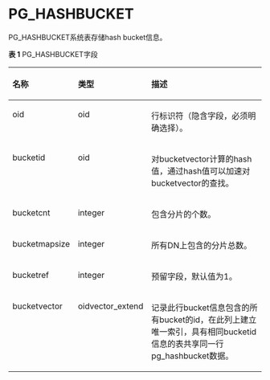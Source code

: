 # PG\_HASHBUCKET<a name="ZH-CN_TOPIC_0000001151568200"></a>

PG\_HASHBUCKET系统表存储hash bucket信息。

**表 1**  PG\_HASHBUCKET字段

<a name="zh-cn_topic_0283137672_zh-cn_topic_0237122293_zh-cn_topic_0059777688_t553335b97ca24b16be6f2a8fad19d59a"></a>
<table><thead align="left"><tr id="zh-cn_topic_0283137672_zh-cn_topic_0237122293_zh-cn_topic_0059777688_r77b1feeaf06f47c39276851270d7af5d"><th class="cellrowborder" valign="top" width="16.64%" id="mcps1.2.4.1.1"><p id="zh-cn_topic_0283137672_zh-cn_topic_0237122293_zh-cn_topic_0059777688_a52f340d7cc2141db93937ece7a2eb472"><a name="zh-cn_topic_0283137672_zh-cn_topic_0237122293_zh-cn_topic_0059777688_a52f340d7cc2141db93937ece7a2eb472"></a><a name="zh-cn_topic_0283137672_zh-cn_topic_0237122293_zh-cn_topic_0059777688_a52f340d7cc2141db93937ece7a2eb472"></a>名称</p>
</th>
<th class="cellrowborder" valign="top" width="17.04%" id="mcps1.2.4.1.2"><p id="zh-cn_topic_0283137672_zh-cn_topic_0237122293_zh-cn_topic_0059777688_ab9c8ba4e413e451c80f893467f0a3e4a"><a name="zh-cn_topic_0283137672_zh-cn_topic_0237122293_zh-cn_topic_0059777688_ab9c8ba4e413e451c80f893467f0a3e4a"></a><a name="zh-cn_topic_0283137672_zh-cn_topic_0237122293_zh-cn_topic_0059777688_ab9c8ba4e413e451c80f893467f0a3e4a"></a>类型</p>
</th>
<th class="cellrowborder" valign="top" width="66.32000000000001%" id="mcps1.2.4.1.3"><p id="zh-cn_topic_0283137672_zh-cn_topic_0237122293_zh-cn_topic_0059777688_a120f6b19c1784330a7ccd62dcc61e4a5"><a name="zh-cn_topic_0283137672_zh-cn_topic_0237122293_zh-cn_topic_0059777688_a120f6b19c1784330a7ccd62dcc61e4a5"></a><a name="zh-cn_topic_0283137672_zh-cn_topic_0237122293_zh-cn_topic_0059777688_a120f6b19c1784330a7ccd62dcc61e4a5"></a>描述</p>
</th>
</tr>
</thead>
<tbody><tr id="zh-cn_topic_0283137672_zh-cn_topic_0237122293_zh-cn_topic_0059777688_rda19630333f04264a89ae62d66ca4941"><td class="cellrowborder" valign="top" width="16.64%" headers="mcps1.2.4.1.1 "><p id="zh-cn_topic_0283137672_zh-cn_topic_0237122293_zh-cn_topic_0059777688_a5383bc791c4a4fbc88c372df64f2e0bc"><a name="zh-cn_topic_0283137672_zh-cn_topic_0237122293_zh-cn_topic_0059777688_a5383bc791c4a4fbc88c372df64f2e0bc"></a><a name="zh-cn_topic_0283137672_zh-cn_topic_0237122293_zh-cn_topic_0059777688_a5383bc791c4a4fbc88c372df64f2e0bc"></a>oid</p>
</td>
<td class="cellrowborder" valign="top" width="17.04%" headers="mcps1.2.4.1.2 "><p id="zh-cn_topic_0283137672_zh-cn_topic_0237122293_zh-cn_topic_0059777688_ae85c6d394a324e95ad384d13b6258e28"><a name="zh-cn_topic_0283137672_zh-cn_topic_0237122293_zh-cn_topic_0059777688_ae85c6d394a324e95ad384d13b6258e28"></a><a name="zh-cn_topic_0283137672_zh-cn_topic_0237122293_zh-cn_topic_0059777688_ae85c6d394a324e95ad384d13b6258e28"></a>oid</p>
</td>
<td class="cellrowborder" valign="top" width="66.32000000000001%" headers="mcps1.2.4.1.3 "><p id="zh-cn_topic_0283137672_zh-cn_topic_0237122293_zh-cn_topic_0059777688_abdd4dc14fdfb4464849e008632648e3a"><a name="zh-cn_topic_0283137672_zh-cn_topic_0237122293_zh-cn_topic_0059777688_abdd4dc14fdfb4464849e008632648e3a"></a><a name="zh-cn_topic_0283137672_zh-cn_topic_0237122293_zh-cn_topic_0059777688_abdd4dc14fdfb4464849e008632648e3a"></a>行标识符（隐含字段，必须明确选择）。</p>
</td>
</tr>
<tr id="zh-cn_topic_0283137672_zh-cn_topic_0237122293_zh-cn_topic_0059777688_r76daafb9724149938d1681b7ad19a4ef"><td class="cellrowborder" valign="top" width="16.64%" headers="mcps1.2.4.1.1 "><p id="p191591415"><a name="p191591415"></a><a name="p191591415"></a>bucketid</p>
</td>
<td class="cellrowborder" valign="top" width="17.04%" headers="mcps1.2.4.1.2 "><p id="zh-cn_topic_0283137672_zh-cn_topic_0237122293_zh-cn_topic_0059777688_a8d7bf386b14f464c9b7a9f6735ba5003"><a name="zh-cn_topic_0283137672_zh-cn_topic_0237122293_zh-cn_topic_0059777688_a8d7bf386b14f464c9b7a9f6735ba5003"></a><a name="zh-cn_topic_0283137672_zh-cn_topic_0237122293_zh-cn_topic_0059777688_a8d7bf386b14f464c9b7a9f6735ba5003"></a>oid</p>
</td>
<td class="cellrowborder" valign="top" width="66.32000000000001%" headers="mcps1.2.4.1.3 "><p id="p16936349212"><a name="p16936349212"></a><a name="p16936349212"></a>对bucketvector计算的hash值，通过hash值可以加速对bucketvector的查找。</p>
</td>
</tr>
<tr id="zh-cn_topic_0283137672_zh-cn_topic_0237122293_zh-cn_topic_0059777688_r2dfe0cbf429a4350a2fe62e9bab624a4"><td class="cellrowborder" valign="top" width="16.64%" headers="mcps1.2.4.1.1 "><p id="p48185910115"><a name="p48185910115"></a><a name="p48185910115"></a>bucketcnt</p>
</td>
<td class="cellrowborder" valign="top" width="17.04%" headers="mcps1.2.4.1.2 "><p id="zh-cn_topic_0283137672_zh-cn_topic_0237122293_zh-cn_topic_0059777688_a1f04d6c82aa64d05b44d205b6c14b959"><a name="zh-cn_topic_0283137672_zh-cn_topic_0237122293_zh-cn_topic_0059777688_a1f04d6c82aa64d05b44d205b6c14b959"></a><a name="zh-cn_topic_0283137672_zh-cn_topic_0237122293_zh-cn_topic_0059777688_a1f04d6c82aa64d05b44d205b6c14b959"></a>integer</p>
</td>
<td class="cellrowborder" valign="top" width="66.32000000000001%" headers="mcps1.2.4.1.3 "><p id="p1793513491113"><a name="p1793513491113"></a><a name="p1793513491113"></a>包含分片的个数。</p>
</td>
</tr>
<tr id="zh-cn_topic_0283137672_zh-cn_topic_0237122293_zh-cn_topic_0059777688_r34e3244c232740d09d19a1de04094568"><td class="cellrowborder" valign="top" width="16.64%" headers="mcps1.2.4.1.1 "><p id="p158155913112"><a name="p158155913112"></a><a name="p158155913112"></a>bucketmapsize</p>
</td>
<td class="cellrowborder" valign="top" width="17.04%" headers="mcps1.2.4.1.2 "><p id="zh-cn_topic_0283137672_zh-cn_topic_0237122293_zh-cn_topic_0059777688_a6821b1e839444d568f721ba2d8f8458e"><a name="zh-cn_topic_0283137672_zh-cn_topic_0237122293_zh-cn_topic_0059777688_a6821b1e839444d568f721ba2d8f8458e"></a><a name="zh-cn_topic_0283137672_zh-cn_topic_0237122293_zh-cn_topic_0059777688_a6821b1e839444d568f721ba2d8f8458e"></a>integer</p>
</td>
<td class="cellrowborder" valign="top" width="66.32000000000001%" headers="mcps1.2.4.1.3 "><p id="p49359491715"><a name="p49359491715"></a><a name="p49359491715"></a>所有DN上包含的分片总数。</p>
</td>
</tr>
<tr id="zh-cn_topic_0283137672_zh-cn_topic_0237122293_zh-cn_topic_0059777688_r409491d9b4c9440986aa3f5cc95777ea"><td class="cellrowborder" valign="top" width="16.64%" headers="mcps1.2.4.1.1 "><p id="p2715914114"><a name="p2715914114"></a><a name="p2715914114"></a>bucketref</p>
</td>
<td class="cellrowborder" valign="top" width="17.04%" headers="mcps1.2.4.1.2 "><p id="zh-cn_topic_0283137672_zh-cn_topic_0237122293_zh-cn_topic_0059777688_a9983fb6a42324fb1a342702813c73974"><a name="zh-cn_topic_0283137672_zh-cn_topic_0237122293_zh-cn_topic_0059777688_a9983fb6a42324fb1a342702813c73974"></a><a name="zh-cn_topic_0283137672_zh-cn_topic_0237122293_zh-cn_topic_0059777688_a9983fb6a42324fb1a342702813c73974"></a>integer</p>
</td>
<td class="cellrowborder" valign="top" width="66.32000000000001%" headers="mcps1.2.4.1.3 "><p id="p99338491713"><a name="p99338491713"></a><a name="p99338491713"></a>预留字段，默认值为1。</p>
</td>
</tr>
<tr id="zh-cn_topic_0283137672_zh-cn_topic_0237122293_zh-cn_topic_0059777688_r27223efa87c247cab272f0e9afeb9e1b"><td class="cellrowborder" valign="top" width="16.64%" headers="mcps1.2.4.1.1 "><p id="p19876581613"><a name="p19876581613"></a><a name="p19876581613"></a>bucketvector</p>
</td>
<td class="cellrowborder" valign="top" width="17.04%" headers="mcps1.2.4.1.2 "><p id="zh-cn_topic_0283137672_zh-cn_topic_0237122293_zh-cn_topic_0059777688_a3daad8e698f14ed8ac5579864a14a390"><a name="zh-cn_topic_0283137672_zh-cn_topic_0237122293_zh-cn_topic_0059777688_a3daad8e698f14ed8ac5579864a14a390"></a><a name="zh-cn_topic_0283137672_zh-cn_topic_0237122293_zh-cn_topic_0059777688_a3daad8e698f14ed8ac5579864a14a390"></a>oidvector_extend</p>
</td>
<td class="cellrowborder" valign="top" width="66.32000000000001%" headers="mcps1.2.4.1.3 "><p id="p79311493116"><a name="p79311493116"></a><a name="p79311493116"></a>记录此行bucket信息包含的所有bucket的id，在此列上建立唯一索引，具有相同bucketid信息的表共享同一行pg_hashbucket数据。</p>
</td>
</tr>
</tbody>
</table>

